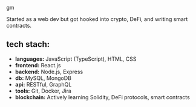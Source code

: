 gm

Started as a web dev but got hooked into crypto, DeFi, and writing smart contracts. 

## tech stach:
- **languages:** JavaScript (TypeScript), HTML, CSS
- **frontend:** React.js 
- **backend:** Node.js, Express
- **db:** MySQL, MongoDB
- **api:** RESTful, GraphQL
- **tools:** Git, Docker, Jira
- **blockchain:** Actively learning Solidity, DeFi protocols, smart contracts
